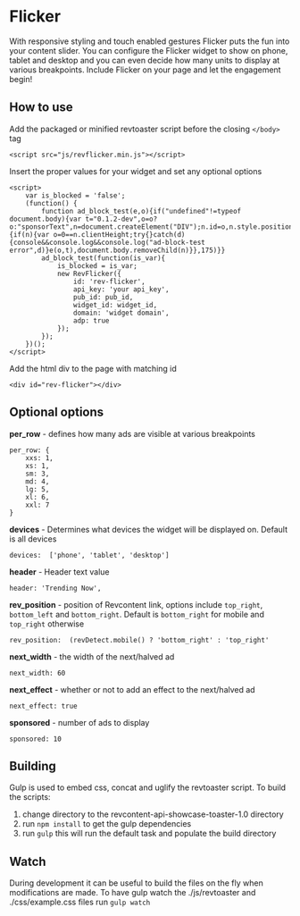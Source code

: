 # Flicker


With responsive styling and touch enabled gestures Flicker puts the fun into your content slider. You can configure the Flicker widget to show on phone, tablet and desktop and you can even decide how many units to display at various breakpoints. Include Flicker on your page and let the engagement begin!

## How to use

Add the packaged or minified revtoaster script before the closing ```</body>``` tag

    <script src="js/revflicker.min.js"></script>

Insert the proper values for your widget and set any optional options

    <script>
        var is_blocked = 'false';
        (function() {
            function ad_block_test(e,o){if("undefined"!=typeof document.body){var t="0.1.2-dev",o=o?o:"sponsorText",n=document.createElement("DIV");n.id=o,n.style.position="absolute",n.style.left="-999px",n.appendChild(document.createTextNode("&nbsp;")),document.body.appendChild(n),setTimeout(function(){if(n){var o=0==n.clientHeight;try{}catch(d){console&&console.log&&console.log("ad-block-test error",d)}e(o,t),document.body.removeChild(n)}},175)}}
            ad_block_test(function(is_var){
                is_blocked = is_var;
                new RevFlicker({
                    id: 'rev-flicker',
                    api_key: 'your api_key',
                    pub_id: pub_id,
                    widget_id: widget_id,
                    domain: 'widget domain',
                    adp: true
                });
            });
        })();
    </script>

Add the html div to the page with matching id

    <div id="rev-flicker"></div>

## Optional options

**per_row** - defines how many ads are visible at various breakpoints

    per_row: {
        xxs: 1,
        xs: 1,
        sm: 3,
        md: 4,
        lg: 5,
        xl: 6,
        xxl: 7
    }

**devices** - Determines what devices the widget will be displayed on. Default is all devices

    devices:  ['phone', 'tablet', 'desktop']

**header** - Header text value

    header: 'Trending Now',

**rev_position** - position of Revcontent link, options include ```top_right```, ```bottom_left``` and ```bottom_right```. Default is ```bottom_right``` for mobile and ```top_right``` otherwise

    rev_position:  (revDetect.mobile() ? 'bottom_right' : 'top_right'

**next_width** - the width of the next/halved ad

    next_width: 60

**next_effect** - whether or not to add an effect to the next/halved ad

    next_effect: true

**sponsored** - number of ads to display

    sponsored: 10

## Building
Gulp is used to embed css, concat and uglify the revtoaster script. To build the scripts:
1. change directory to the revcontent-api-showcase-toaster-1.0 directory
2. run ```npm install``` to get the gulp dependencies
3. run ```gulp``` this will run the default task and populate the build directory

## Watch
During development it can be useful to build the files on the fly when modifications are made. To have gulp watch the ./js/revtoaster and ./css/example.css files run ```gulp watch```
